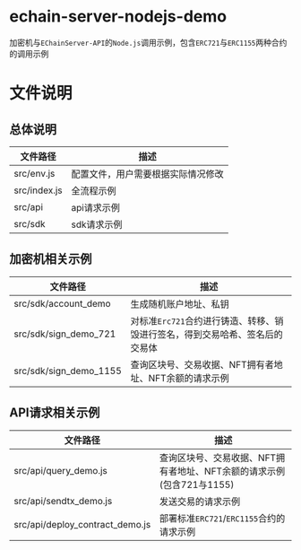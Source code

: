 # echain-server-nodejs-demo
加密机与``EChainServer-API``的``Node.js``调用示例，包含``ERC721``与``ERC1155``两种合约的调用示例

# 文件说明
## 总体说明
|  文件路径   | 描述  |
|  ----  | ----  |
| src/env.js  | 配置文件，用户需要根据实际情况修改 |
| src/index.js  | 全流程示例 |
| src/api | api请求示例 |
| src/sdk | sdk请求示例 |

## 加密机相关示例
|  文件路径   | 描述  |
|  ----  | ----  |
| src/sdk/account_demo  | 生成随机账户地址、私钥 |
| src/sdk/sign_demo_721  | 对标准`Erc721`合约进行铸造、转移、销毁进行签名，得到交易哈希、签名后的交易体 |
| src/sdk/sign_demo_1155  | 查询区块号、交易收据、NFT拥有者地址、NFT余额的请求示例 |

## API请求相关示例
|  文件路径   | 描述  |
|  ----  | ----  |
| src/api/query_demo.js |查询区块号、交易收据、NFT拥有者地址、NFT余额的请求示例(包含721与1155)|
| src/api/sendtx_demo.js  | 发送交易的请求示例 |
| src/api/deploy_contract_demo.js  | 部署标准``ERC721``/``ERC1155``合约的请求示例 |